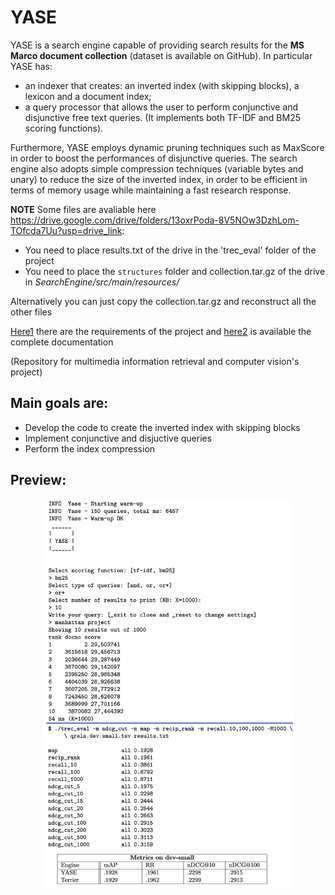 # YASE
YASE is a search engine capable of providing search results for the **MS Marco document collection** (dataset is available on GitHub).
In particular YASE has:
- an indexer that creates: an inverted index (with skipping blocks), a lexicon and a document index;
- a query processor that allows the user to perform conjunctive and disjunctive free text queries. (It implements both TF-IDF and BM25 scoring functions).

Furthermore, YASE employs dynamic pruning techniques such as MaxScore in order to boost the performances of disjunctive queries. The search engine also adopts simple compression techniques (variable bytes and unary) to reduce the size of the inverted index, in order to be efficient in terms of memory usage while maintaining a fast research response.  

**NOTE** Some files are avaliable here https://drive.google.com/drive/folders/13oxrPoda-8V5NOw3DzhLom-TOfcda7Uu?usp=drive_link:
* You need to place results.txt of the drive in the 'trec\_eval' folder of the project
* You need to place the `structures` folder and collection.tar.gz of the drive in *SearchEngine/src/main/resources/* 

Alternatively you can just copy the collection.tar.gz and reconstruct all the other files

[Here1](requirements.pdf) there are the requirements of the project and [here2](documentation.pdf) is available the complete documentation 

(Repository for multimedia information retrieval and computer vision's project)

## Main goals are:
- Develop the code to create the inverted index with skipping blocks
- Implement conjunctive and disjuctive queries
- Perform the index compression

## Preview:
<p align="center">
  <img src="preview.png" alt="preview" width="400px"/> 
</p>

